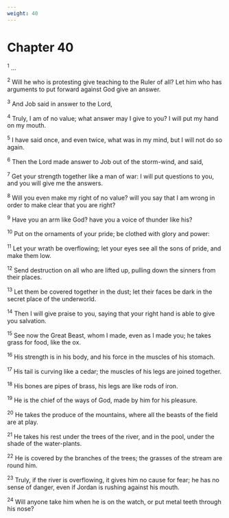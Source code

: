 ```yaml
---
weight: 40
---
```


# Chapter 40

<sup>1</sup> ... 

<sup>2</sup> Will he who is protesting give teaching to the Ruler of all? Let him who has arguments to put forward against God give an answer. 

<sup>3</sup> And Job said in answer to the Lord, 

<sup>4</sup> Truly, I am of no value; what answer may I give to you? I will put my hand on my mouth. 

<sup>5</sup> I have said once, and even twice, what was in my mind, but I will not do so again. 

<sup>6</sup> Then the Lord made answer to Job out of the storm-wind, and said, 

<sup>7</sup> Get your strength together like a man of war: I will put questions to you, and you will give me the answers. 

<sup>8</sup> Will you even make my right of no value? will you say that I am wrong in order to make clear that you are right? 

<sup>9</sup> Have you an arm like God? have you a voice of thunder like his? 

<sup>10</sup> Put on the ornaments of your pride; be clothed with glory and power: 

<sup>11</sup> Let your wrath be overflowing; let your eyes see all the sons of pride, and make them low. 

<sup>12</sup> Send destruction on all who are lifted up, pulling down the sinners from their places. 

<sup>13</sup> Let them be covered together in the dust; let their faces be dark in the secret place of the underworld. 

<sup>14</sup> Then I will give praise to you, saying that your right hand is able to give you salvation. 

<sup>15</sup> See now the Great Beast, whom I made, even as I made you; he takes grass for food, like the ox. 

<sup>16</sup> His strength is in his body, and his force in the muscles of his stomach. 

<sup>17</sup> His tail is curving like a cedar; the muscles of his legs are joined together. 

<sup>18</sup> His bones are pipes of brass, his legs are like rods of iron. 

<sup>19</sup> He is the chief of the ways of God, made by him for his pleasure. 

<sup>20</sup> He takes the produce of the mountains, where all the beasts of the field are at play. 

<sup>21</sup> He takes his rest under the trees of the river, and in the pool, under the shade of the water-plants. 

<sup>22</sup> He is covered by the branches of the trees; the grasses of the stream are round him. 

<sup>23</sup> Truly, if the river is overflowing, it gives him no cause for fear; he has no sense of danger, even if Jordan is rushing against his mouth. 

<sup>24</sup> Will anyone take him when he is on the watch, or put metal teeth through his nose? 


